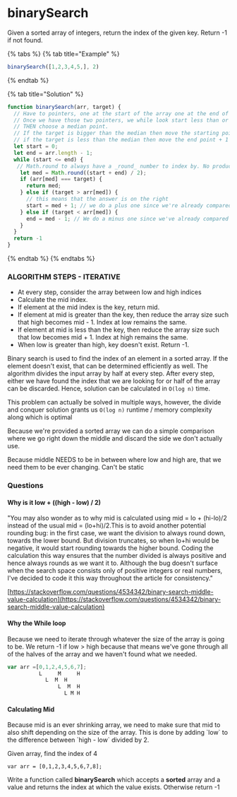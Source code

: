 # binarySearch

Given a sorted array of integers, return the index of the given key. Return -1 if not found.

{% tabs %}
{% tab title="Example" %}
```javascript
binarySearch([1,2,3,4,5,], 2)
```
{% endtab %}

{% tab title="Solution" %}
```javascript
function binarySearch(arr, target) {
  // Have to pointers, one at the start of the array one at the end of the array
  // Once we have those two pointers, we while look start less than or equal to end
  // THEN choose a median point. 
  // If the target is bigger than the median then move the starting point + 1
  // if the target is less than the median then move the end point + 1
  let start = 0;
  let end = arr.length - 1;
  while (start <= end) {
   // Math.round to always have a _round_ number to index by. No products
    let med = Math.round((start + end) / 2);
    if (arr[med] === target) {
      return med;
    } else if (target > arr[med]) {
      // this means that the answer is on the right
      start = med + 1; // we do a plus one since we're already compared the median
    } else if (target < arr[med]) {
      end = med - 1; // We do a minus one since we've already compared the median
    }
  }
  return -1 
}
```
{% endtab %}
{% endtabs %}

### ALGORITHM STEPS - ITERATIVE

* At every step, consider the array between low and high indices
* Calculate the mid index.
* If element at the mid index is the key, return mid.
* If element at mid is greater than the key, then reduce the array size such that high becomes mid - 1. Index at low remains the same.
* If element at mid is less than the key, then reduce the array size such that low becomes mid + 1. Index at high remains the same.
* When low is greater than high, key doesn't exist. Return -1.

Binary search is used to find the index of an element in a sorted array. If the element doesn't exist, that can be determined efficiently as well. The algorithm divides the input array by half at every step. After every step, either we have found the index that we are looking for or half of the array can be discarded. Hence, solution can be calculated in `O(log n)` time.

This problem can actually be solved in multiple ways, however, the divide and conquer solution grants us `O(log n)` runtime / memory complexity along which is optimal

Because we're provided a sorted array we can do a simple comparison where we go right down the middle and discard the side we don't actually use.

Because middle NEEDS to be in between where low and high are, that we need them to be ever changing. Can't be static

### Questions

#### Why is it low + \(\(high - low\) / 2\)

"You may also wonder as to why mid is calculated using mid = lo + \(hi-lo\)/2 instead of the usual mid = \(lo+hi\)/2.This is to avoid another potential rounding bug: in the first case, we want the division to always round down, towards the lower bound. But division truncates, so when lo+hi would be negative, it would start rounding towards the higher bound. Coding the calculation this way ensures that the number divided is always positive and hence always rounds as we want it to. Although the bug doesn't surface when the search space consists only of positive integers or real numbers, I've decided to code it this way throughout the article for consistency."

[https://stackoverflow.com/questions/4534342/binary-search-middle-value-calculation](https://stackoverflow.com/questions/4534342/binary-search-middle-value-calculation)

#### Why the While loop

Because we need to iterate through whatever the size of the array is going to be. We return -1 if low &gt; high because that means we've gone through all of the halves of the array and we haven't found what we needed.

```javascript
var arr =[0,1,2,4,5,6,7];
          L     M     H
            L  M  H
                L  M  H
                  L M H
```



#### Calculating Mid

Because mid is an ever shrinking array, we need to make sure that mid to also shift depending on the size of the array. This is done by adding \`low\` to the difference between \`high - low\` divided by 2.

Given array, find the index of 4

`var arr = [0,1,2,3,4,5,6,7,8];`

Write a function called **binarySearch** which accepts a **sorted** array and a value and returns the index at which the value exists. Otherwise return -1

